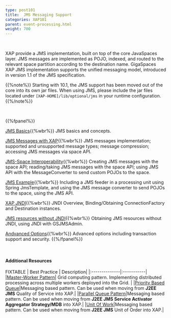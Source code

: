 ```yaml
---
type: post101
title:  JMS Messaging Support
categories: XAP101
parent: event-processing.html
weight: 700
---
```


<br>

XAP provide a JMS implementation, built on top of the core JavaSpaces layer. JMS messages are implemented as POJO, indexed, and routed to the relevant space partition according to the destination name. GigaSpaces XAP JMS implementation supports the unified messaging model, introduced in version 1.1 of the JMS specification.


{{%note%}}
Starting with 10.1, the JMS support has been moved out of the core into its own jar files. When using JMS, please include the jar files located under `[XAP-HOME]/lib/optional/jms`
in your runtime configuration.
{{%/note%}}

<br>


{{%fpanel%}}

[JMS Basics](./jms-api-basic-usage.html){{%wbr%}}
JMS basics and concepts.

[JMS Messages with XAP](./jms-messages-in-gigaspaces.html){{%wbr%}}
JMS messages implementation; supported and unsupported message types; message compression; accessing JMS messages via space API.

[JMS-Space Interoperability](./jms-space-interoperability.html){{%wbr%}}
Creating JMS messages with the space API; reading/taking JMS messages with the space API; using JMS API with the MessageConverter to send custom POJOs to the space.

[JMS Example](./jms-with-openspaces-example.html){{%wbr%}}
Including a JMS feeder in a processing unit using Spring JmsTemplate, and using the JMS message converter to send POJOs to the space, using the JMS API.

[XAP JNDI](./jms-with-gigaspaces-jndi.html){{%wbr%}}
JNDI Overview, Binding/Obtaining ConnectionFactory and Destination instances.

[JMS resources without JNDI](./jms-with-gsjmsadmin.html){{%wbr%}}
Obtaining JMS resources without JNDI, using JNDI with GSJMSAdmin.

[Andvanced Options](./jms-advanced.html){{%wbr%}}
Advanced options including transaction support and security.
{{%/fpanel%}}

<br>


#### Additional Resources

FIXTABLE
| Best Practice | Description|
|:--------------|:-----------|
|[<nobr>Master-Worker Pattern</nobr>](/sbp/master-worker-pattern.html)| Grid computing pattern. Implementing distributed processing across multiple workers deployed into the Grid. |
|[Priority Based Queue](/sbp/priority-based-queue.html)|Messaging based pattern. Can be used when moving from **J2EE JMS** Quality of Service into XAP.|
|[Parallel Queue Pattern](/sbp/parallel-queue-pattern.html)|Messaging based pattern. Can be used when moving from **J2EE JMS Service Activator Aggregator Strategy/MDB** into XAP.|
|[Unit Of Work](/sbp/unit-of-work.html)|Messaging based pattern. Can be used when moving from **J2EE JMS** Unit of Order into XAP.|

